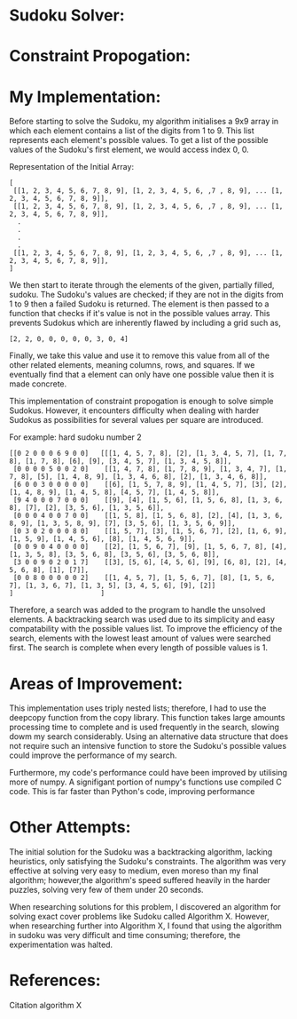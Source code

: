 # Sudoku Solver:

# Constraint Propogation:



# My Implementation:

Before starting to solve the Sudoku, my algorithm initialises a 9x9 array in which each element contains
a list of the digits from 1 to 9. This list represents each element's possible values. To get a list of the possible
values of the Sudoku's first element, we would access index 0, 0.

Representation of the Initial Array:

```
[
 [[1, 2, 3, 4, 5, 6, 7, 8, 9], [1, 2, 3, 4, 5, 6, ,7 , 8, 9], ... [1, 2, 3, 4, 5, 6, 7, 8, 9]],
 [[1, 2, 3, 4, 5, 6, 7, 8, 9], [1, 2, 3, 4, 5, 6, ,7 , 8, 9], ... [1, 2, 3, 4, 5, 6, 7, 8, 9]],
  .
  .
  .
  .
 [[1, 2, 3, 4, 5, 6, 7, 8, 9], [1, 2, 3, 4, 5, 6, ,7 , 8, 9], ... [1, 2, 3, 4, 5, 6, 7, 8, 9]],
]
```
We then start to iterate through the elements of the given, partially filled, sudoku. The Sudoku's values are checked; if
they are not in the digits from 1 to 9 then a failed Sudoku is returned. 
The element is then passed to a function that checks if it's value is not in the possible values array.
This prevents Sudokus which are inherently flawed by including a grid such as,

```
[2, 2, 0, 0, 0, 0, 0, 3, 0, 4]
```

Finally, we take this value and use it to remove this value from all of the other related elements, 
meaning columns, rows, and squares. If we eventually find that a element can only have one possible 
value then it is made concrete.

This implementation of constraint propogation is enough to solve simple Sudokus. However, it encounters
difficulty when dealing with harder Sudokus as possibilities for several values per square are introduced.

For example: hard sudoku number 2
```
[[0 2 0 0 0 6 9 0 0]   [[[1, 4, 5, 7, 8], [2], [1, 3, 4, 5, 7], [1, 7, 8], [1, 7, 8], [6], [9], [3, 4, 5, 7], [1, 3, 4, 5, 8]],                                
 [0 0 0 0 5 0 0 2 0]    [[1, 4, 7, 8], [1, 7, 8, 9], [1, 3, 4, 7], [1, 7, 8], [5], [1, 4, 8, 9], [1, 3, 4, 6, 8], [2], [1, 3, 4, 6, 8]], 
 [6 0 0 3 0 0 0 0 0]    [[6], [1, 5, 7, 8, 9], [1, 4, 5, 7], [3], [2], [1, 4, 8, 9], [1, 4, 5, 8], [4, 5, 7], [1, 4, 5, 8]],             
 [9 4 0 0 0 7 0 0 0]    [[9], [4], [1, 5, 6], [1, 5, 6, 8], [1, 3, 6, 8], [7], [2], [3, 5, 6], [1, 3, 5, 6]],                            
 [0 0 0 4 0 0 7 0 0]    [[1, 5, 8], [1, 5, 6, 8], [2], [4], [1, 3, 6, 8, 9], [1, 3, 5, 8, 9], [7], [3, 5, 6], [1, 3, 5, 6, 9]],          
 [0 3 0 2 0 0 0 8 0]    [[1, 5, 7], [3], [1, 5, 6, 7], [2], [1, 6, 9], [1, 5, 9], [1, 4, 5, 6], [8], [1, 4, 5, 6, 9]],                   
 [0 0 9 0 4 0 0 0 0]    [[2], [1, 5, 6, 7], [9], [1, 5, 6, 7, 8], [4], [1, 3, 5, 8], [3, 5, 6, 8], [3, 5, 6], [3, 5, 6, 8]],             
 [3 0 0 9 0 2 0 1 7]    [[3], [5, 6], [4, 5, 6], [9], [6, 8], [2], [4, 5, 6, 8], [1], [7]],                                              
 [0 0 8 0 0 0 0 0 2]    [[1, 4, 5, 7], [1, 5, 6, 7], [8], [1, 5, 6, 7], [1, 3, 6, 7], [1, 3, 5], [3, 4, 5, 6], [9], [2]]
]                      ] 
```

Therefore, a search was added to the program to handle the unsolved elements. A backtracking search was
used due to its simplicity and easy compatability with the possible values list. To improve the 
efficiency of the search, elements with the lowest least amount of values were searched first. The 
search is complete when every length of possible values is 1.


# Areas of Improvement:

This implementation uses triply nested lists; therefore, I had to use the deepcopy function from the 
copy library. This function takes large amounts processing time to complete and is used frequently in 
the search, slowing dowm my search considerably.
Using an alternative data structure that does not require such an intensive function to store the 
Sudoku's possible values could improve the performance of my search.

Furthermore, my code's performance could have been improved by utilising more of numpy. A signifigant
portion of numpy's functions use compiled C code. This is far faster than Python's code, improving
performance




# Other Attempts:

The initial solution for the Sudoku was a backtracking algorithm, lacking heuristics, only satisfying 
the Sudoku's constraints. The algorithm was very effective at solving very easy to medium, even moreso 
than my final algorithm; however,the algorithm's speed suffered heavily in the harder puzzles, 
solving very few of them under 20 seconds.

When researching solutions for this problem, I discovered an algorithm for solving exact cover problems
like Sudoku called Algorithm X. However, when researching further into Algorithm X, I found that using
the algorithm in sudoku was very difficult and time consuming; therefore, the experimentation was halted.

# References:

Citation algorithm X



